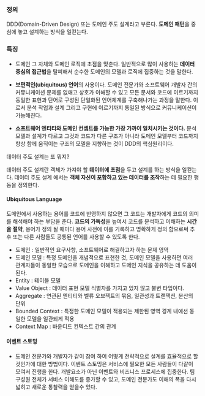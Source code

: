 
### 정의

DDD(Domain-Driven Design) 또는 도메인 주도 설계라고 부른다. **도메인 패턴**을 중심에 놓고 설계하는 방식을 일컫는다.


###  특징

- 도메인 그 자체와 도메인 로직에 초점을 맞춘다. 일반적으로 많이 사용하는 **데이터 중심의 접근법**을 탈피해서 순수한 도메인의 모델과 로직에 집중하는 것을 말한다.
    

- **보편적인(ubiquitous) 언어**의 사용이다. 도메인 전문가와 소프트웨어 개발자 간의 커뮤니케이션 문제를 없애고 상호가 이해할 수 있고 모든 문서와 코드에 이르기까지 동일한 표현과 단어로 구성된 단일화된 언어체계를 구축해나가는 과정을 말한다. 이로서 분석 작업과 설계 그리고 구현에 이르기까지 통일된 방식으로 커뮤니케이션이 가능해진다.
    

- **소프트웨어 엔티티와 도메인 컨셉트를 가능한 가장 가까이 일치시키는 것이다.** 분석 모델과 설계가 다르고 그것과 코드가 다른 구조가 아니라 도메인 모델부터 코드까지 항상 함께 움직이는 구조의 모델을 지향하는 것이 DDD의 핵심원리이다.
    



데이터 주도 설계는 또 뭐지?

데이터 주도 설계란 객체가 가져야 할 **데이터에 초점**을 두고 설계를 하는 방식을 일컫는다. 데이터 주도 설계 에서는 **객체 자신이 포함하고 있는 데이터를 조작**하는 데 필요한 행동을 정의한다.


#### Ubiquitous Language

도메인에서 사용하는 용어를 코드에 반영하지 않으면 그 코드는 개발자에게 코드의 의미를 해석해야 하는 부담을 준다. **코드의 가독성**을 높여서 코드를 분석하고 이해하는 **시간을 절약**, 용어가 정의 될 때마다 용어 사전에 이를 기록하고 명확하게 정의 함으로써 추후 또는 다른 사람들도 공통된 언어를 사용할 수 있도록 한다.


- 도메인 : 일반적인 요구사항, 소프트웨어로 해결하고자 하는 문제 영역
- 도메인 모델 : 특정 도메인을 개념적으로 표현한 것, 도메인 모델을 사용하면 여러 관계자들이 동일한 모습으로 도메인을 이해하고 도메인 지식을 공유하는 데 도움이 된다.
- Entity : 테이블 모델
- Value Object : 데이터 표현 모델 식별자를 가지고 있지 않고 불변 타입이다.
- Aggregate : 연관된 엔티티와 벨류 오브젝트의 묶음, 일관성과 트랜잭션, 분산의 단위
- Bounded Context : 특정한 도메인 모델이 적용되는 제한된 영역 경계 내에선 동일한 모델을 일관되게 적용
- Context Map : 바운디드 컨텍스트 간의 관계


#### 이벤트 스토밍

- 도메인 전문가와 개발자가 같이 참여 하여 어떻게 전략적으로 설계를 효율적으로 할것인가에 대한 방법이다. 이벤트 스토밍은 서비스에 필요한 모든 사람들이 다같이 모여서 진행을 한다. 개발요소가 아닌 이벤트와 비즈니스 프로세스에 집중한다. 팀 구성원 전체가 서비스 이해도를 증가할 수 있고, 도메인 전문가도 이해의 폭을 다시 넓히고 새로운 통찰력을 얻을수 있다.